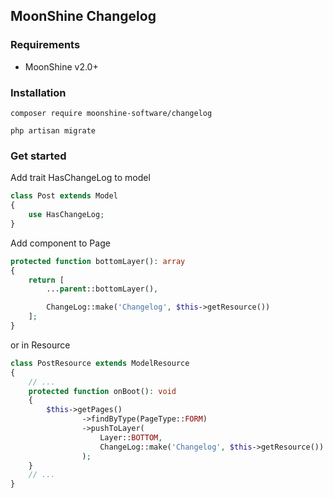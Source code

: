 ## MoonShine Changelog

### Requirements

- MoonShine v2.0+

### Installation

```shell
composer require moonshine-software/changelog
```

```shell
php artisan migrate
```

### Get started

Add trait HasChangeLog to model

```php
class Post extends Model
{
    use HasChangeLog;
}
```

Add component to Page

```php
protected function bottomLayer(): array
{
    return [
        ...parent::bottomLayer(),

        ChangeLog::make('Changelog', $this->getResource())
    ];
}
```

or in Resource

```php
class PostResource extends ModelResource
{
    // ...
    protected function onBoot(): void
    {
        $this->getPages()
                ->findByType(PageType::FORM)
                ->pushToLayer(
                    Layer::BOTTOM,
                    ChangeLog::make('Changelog', $this->getResource())
                );
    }
    // ...
}
```

